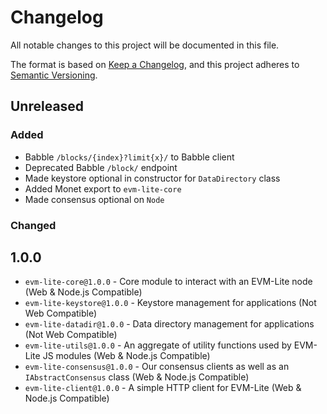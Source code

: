 # Changelog

All notable changes to this project will be documented in this file.

The format is based on [Keep a Changelog](https://keepachangelog.com/en/1.0.0/),
and this project adheres to [Semantic Versioning](https://semver.org/spec/v2.0.0.html).

## Unreleased

### Added

-   Babble `/blocks/{index}?limit{x}/` to Babble client
-   Deprecated Babble `/block/` endpoint
-   Made keystore optional in constructor for `DataDirectory` class
-   Added Monet export to `evm-lite-core`
-   Made consensus optional on `Node`

### Changed

## 1.0.0

-   `evm-lite-core@1.0.0` - Core module to interact with an EVM-Lite node (Web & Node.js Compatible)
-   `evm-lite-keystore@1.0.0` - Keystore management for applications (Not Web Compatible)
-   `evm-lite-datadir@1.0.0` - Data directory management for applications (Not Web Compatible)
-   `evm-lite-utils@1.0.0` - An aggregate of utility functions used by EVM-Lite JS modules (Web & Node.js Compatible)
-   `evm-lite-consensus@1.0.0` - Our consensus clients as well as an `IAbstractConsensus` class (Web & Node.js Compatible)
-   `evm-lite-client@1.0.0` - A simple HTTP client for EVM-Lite (Web & Node.js Compatible)
